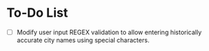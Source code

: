 # To-Do List

- [ ] Modify user input REGEX validation to allow entering historically accurate city names using special characters.
